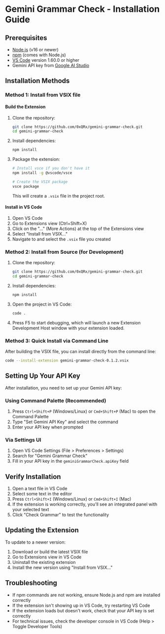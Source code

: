 # Gemini Grammar Check - Installation Guide

## Prerequisites

- [Node.js](https://nodejs.org/) (v16 or newer)
- [npm](https://www.npmjs.com/) (comes with Node.js)
- [VS Code](https://code.visualstudio.com/) version 1.60.0 or higher
- Gemini API key from [Google AI Studio](https://ai.google.dev/)

## Installation Methods

### Method 1: Install from VSIX file

#### Build the Extension

1. Clone the repository:
   ```bash
   git clone https://github.com/0xQRx/gemini-grammar-check.git
   cd gemini-grammar-check
   ```

2. Install dependencies:
   ```bash
   npm install
   ```

3. Package the extension:
   ```bash
   # Install vsce if you don't have it
   npm install -g @vscode/vsce
   
   # Create the VSIX package
   vsce package
   ```
   This will create a `.vsix` file in the project root.

#### Install in VS Code

1. Open VS Code
2. Go to Extensions view (Ctrl+Shift+X)
3. Click on the "..." (More Actions) at the top of the Extensions view
4. Select "Install from VSIX..."
5. Navigate to and select the `.vsix` file you created

### Method 2: Install from Source (for Development)

1. Clone the repository:
   ```bash
   git clone https://github.com/0xQRx/gemini-grammar-check.git
   cd gemini-grammar-check
   ```

2. Install dependencies:
   ```bash
   npm install
   ```

3. Open the project in VS Code:
   ```bash
   code .
   ```

4. Press F5 to start debugging, which will launch a new Extension Development Host window with your extension loaded.

### Method 3: Quick Install via Command Line

After building the VSIX file, you can install directly from the command line:

```bash
code --install-extension gemini-grammar-check-0.1.2.vsix
```

## Setting Up Your API Key

After installation, you need to set up your Gemini API key:

### Using Command Palette (Recommended)

1. Press `Ctrl+Shift+P` (Windows/Linux) or `Cmd+Shift+P` (Mac) to open the Command Palette
2. Type "Set Gemini API Key" and select the command
3. Enter your API key when prompted

### Via Settings UI

1. Open VS Code Settings (File > Preferences > Settings)
2. Search for "Gemini Grammar Check"
3. Fill in your API key in the `geminiGrammarCheck.apiKey` field

## Verify Installation

1. Open a text file in VS Code
2. Select some text in the editor
3. Press `Ctrl+Shift+I` (Windows/Linux) or `Cmd+Shift+I` (Mac)
4. If the extension is working correctly, you'll see an integrated panel with your selected text
5. Click "Check Grammar" to test the functionality

## Updating the Extension

To update to a newer version:

1. Download or build the latest VSIX file
2. Go to Extensions view in VS Code
3. Uninstall the existing extension
4. Install the new version using "Install from VSIX..."

## Troubleshooting

- If npm commands are not working, ensure Node.js and npm are installed correctly
- If the extension isn't showing up in VS Code, try restarting VS Code
- If the extension loads but doesn't work, check that your API key is set correctly
- For technical issues, check the developer console in VS Code (Help > Toggle Developer Tools)